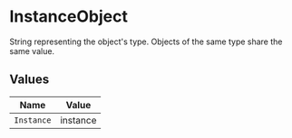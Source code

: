 # InstanceObject

String representing the object's type. Objects of the same type share the same value.


## Values

| Name       | Value      |
| ---------- | ---------- |
| `Instance` | instance   |